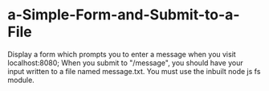# a-Simple-Form-and-Submit-to-a-File
Display a form which prompts you to enter a message when you visit localhost:8080;  When you submit to "/message", you should have your input written to a file named message.txt. You must use the inbuilt node js fs module.
